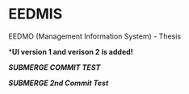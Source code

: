 # EEDMIS
EEDMO (Management Information System) - Thesis

***UI version 1  and verison 2 is added!**


***SUBMERGE COMMIT TEST***

***SUBMERGE 2nd Commit Test***